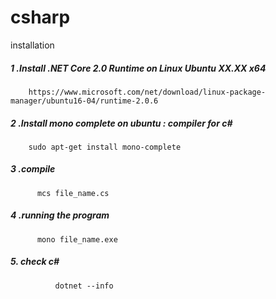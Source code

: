 # csharp

installation

##### 1 .Install .NET Core 2.0 Runtime on Linux Ubuntu XX.XX x64
        https://www.microsoft.com/net/download/linux-package-manager/ubuntu16-04/runtime-2.0.6
        
        
##### 2 .Install mono complete on ubuntu  : compiler for c#
        sudo apt-get install mono-complete

##### 3 .compile
          mcs file_name.cs
          
  
##### 4 .running the program
          mono file_name.exe   


##### 5. check c#
              dotnet --info
